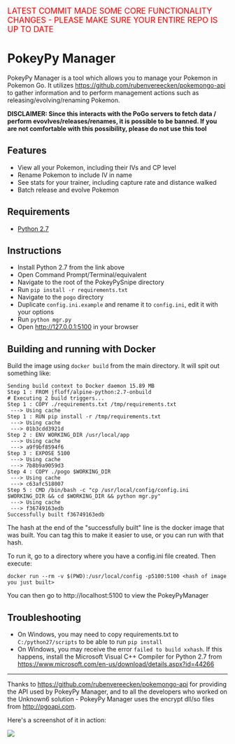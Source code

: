 <font color=red size=4>LATEST COMMIT MADE SOME CORE FUNCTIONALITY CHANGES - PLEASE MAKE SURE YOUR ENTIRE REPO IS UP TO DATE</font>


PokeyPy Manager
============

PokeyPy Manager is a tool which allows you to manage your Pokemon in Pokemon Go. It utilizes https://github.com/rubenvereecken/pokemongo-api to gather information and to perform management actions
such as releasing/evolving/renaming Pokemon.

<b>DISCLAIMER: Since this interacts with the PoGo servers to fetch data / perform evovlves/releases/renames, it is possible to be banned. If you are not comfortable with this possibility, please do not use this tool</b>

Features
--------

- View all your Pokemon, including their IVs and CP level
- Rename Pokemon to include IV in name
- See stats for your trainer, including capture rate and distance walked
- Batch release and evolve Pokemon

Requirements
------------

- [Python 2.7](https://www.python.org/downloads/release/python-2712/)


Instructions
------------
- Install Python 2.7 from the link above
- Open Command Prompt/Terminal/equivalent
- Navigate to the root of the PokeyPySnipe directory
- Run ```pip install -r requirements.txt```
- Navigate to the ```pogo``` directory
- Duplicate ```config.ini.example``` and rename it to ```config.ini```, edit it with your options
- Run ```python mgr.py```
- Open http://127.0.0.1:5100 in your browser  

Building and running with Docker
------------
Build the image using `docker build` from the main directory. It will spit out something like: 

```
Sending build context to Docker daemon 15.89 MB
Step 1 : FROM jfloff/alpine-python:2.7-onbuild
# Executing 2 build triggers...
Step 1 : COPY ./requirements.txt /tmp/requirements.txt
 ---> Using cache
Step 1 : RUN pip install -r /tmp/requirements.txt
 ---> Using cache
 ---> 01b3cdd3921d
Step 2 : ENV WORKING_DIR /usr/local/app
 ---> Using cache
 ---> a9f9bf8594f6
Step 3 : EXPOSE 5100
 ---> Using cache
 ---> 7b8b9a9059d3
Step 4 : COPY ./pogo $WORKING_DIR
 ---> Using cache
 ---> c63afc518007
Step 5 : CMD /bin/bash -c "cp /usr/local/config/config.ini $WORKING_DIR && cd $WORKING_DIR && python mgr.py"
 ---> Using cache
 ---> f36749163edb
Successfully built f36749163edb
```            

The hash at the end of the "successfully built" line is the docker image that was built. You can tag this to make it easier to use, or you can run with that hash.

To run it, go to a directory where you have a config.ini file created. Then execute: 

`docker run --rm -v $(PWD):/usr/local/config -p5100:5100 <hash of image you just built>`

You can then go to http://localhost:5100 to view the PokeyPyManager

Troubleshooting
---------------
- On Windows, you may need to copy requirements.txt to ```C:/python27/scripts``` to be able to run ```pip install```
- On Windows, you may receive the error ```failed to build xxhash```. If this happens, install the Microsoft Visual C++ Compiler for Python 2.7 from https://www.microsoft.com/en-us/download/details.aspx?id=44266

--------------


Thanks to https://github.com/rubenvereecken/pokemongo-api for providing the API used by PokeyPy Manager, and to all the developers who worked on the Unknown6 solution - PokeyPy Manager uses the encrypt dll/so files from http://pgoapi.com.


Here's a screenshot of it in action:

<img src="http://i.imgur.com/p6jGMVH.png">
